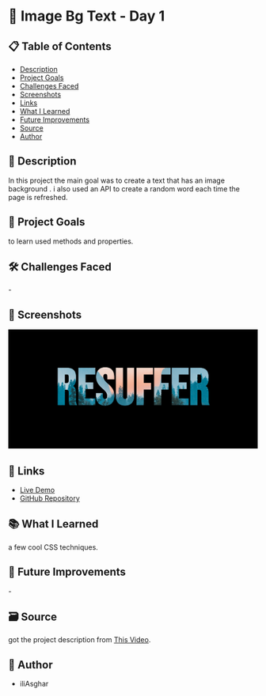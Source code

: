 # 🚀 Image Bg Text - Day 1

## 📋 Table of Contents

- [Description](#📖-description)
- [Project Goals](#🎯-project-goals)
- [Challenges Faced](#🛠-challenges-faced)
- [Screenshots](#📸-screenshots)
- [Links](#🔗-links)
- [What I Learned](#📚-what-i-learned)
- [Future Improvements](#🚀-future-improvements)
- [Source](#🗃️-source)
- [Author](#👤-author)

## 📖 Description

In this project the main goal was to create a text that has an image background . i also used an API to create a random word each time the page is refreshed.

## 🎯 Project Goals

to learn used methods and properties.

## 🛠 Challenges Faced

\-

## 📸 Screenshots

![screenshot](<../../project screenshots/1.png>)

## 🔗 Links

- [Live Demo](#)
- [GitHub Repository](#)

## 📚 What I Learned

a few cool CSS techniques.

## 🚀 Future Improvements

\-

## 🗃️ Source

got the project description from [This Video](https://youtu.be/g8oTAJrhyk4?si=KYWK200tOiUvpd6A).

## 👤 Author

- iliAsghar
